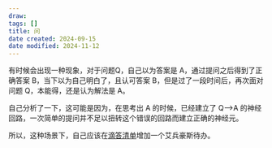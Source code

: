 ```yaml
---
draw:
tags: []
title: 问
date created: 2024-09-15
date modified: 2024-11-12
---
```


有时候会出现一种现象，对于问题Q，自己以为答案是 A，通过提问之后得到了正确答案 B，当下以为自己明白了，且认可答案 B，但是过了一段时间后，再次面对问题 Q，本能得，还是认为解法是 A。

自己分析了一下，这可能是因为，在思考出 A 的时候，已经建立了 Q-->A 的神经回路，一次简单的提问并不足以扭转这个错误的回路而建立正确的神经元。

所以，这种场景下，自己应该在[滴答清单](滴答清单.md)增加一个艾兵豪斯待办。
